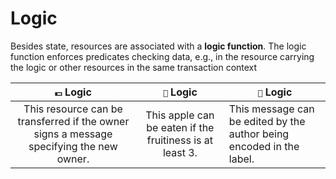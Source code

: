 # Logic

Besides state, resources are associated with a **logic function**. The logic function enforces predicates checking data, e.g., in the resource carrying the logic or other resources in the same transaction context

|                                   <kbd>💵</kbd> Logic                                   |                    <kbd>🍏</kbd> Logic                    |  <kbd>💌</kbd>  Logic                                                |
| :-------------------------------------------------------------------------------------: | :-------------------------------------------------------: | -------------------------------------------------------------------- |
| This resource can be transferred if the owner signs a message specifying the new owner. | This apple can be eaten if the fruitiness is at least 3.  | This message can be edited by the author being encoded in the label. |
